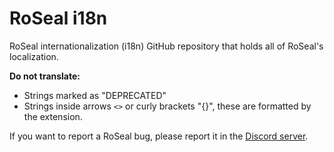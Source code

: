 # RoSeal i18n

RoSeal internationalization (i18n) GitHub repository that holds all of RoSeal's localization.

**Do not translate:**

- Strings marked as "DEPRECATED"
- Strings inside arrows `<>` or curly brackets "{}", these are formatted by the extension.

If you want to report a RoSeal bug, please report it in the
[Discord server](https://discord.gg/YemzCFaQPC).
